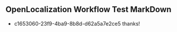 ## OpenLocalization Workflow Test MarkDown
* c1653060-23f9-4ba9-8b8d-d62a5a7e2ce5 thanks!

<!--HONumber=Aug16_HO3-->



